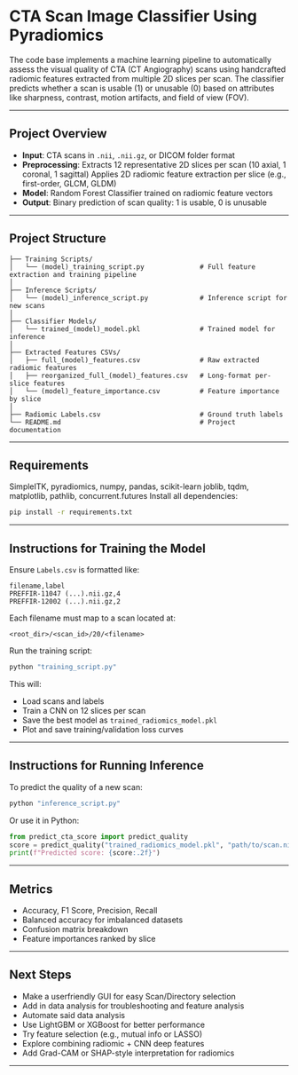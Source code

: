# CTA Scan Image Classifier Using Pyradiomics

 The code base implements a machine learning pipeline to automatically assess the visual quality of CTA (CT Angiography) scans using handcrafted radiomic features extracted from multiple 2D slices per scan. The classifier predicts whether a scan is usable (1) or unusable (0) based on attributes like sharpness, contrast, motion artifacts, and field of view (FOV).

---

## Project Overview

* **Input**: CTA scans in `.nii`, `.nii.gz`, or DICOM folder format
* **Preprocessing**:    Extracts 12 representative 2D slices per scan (10 axial, 1 coronal, 1 sagittal)
                        Applies 2D radiomic feature extraction per slice (e.g., first-order, GLCM, GLDM)
* **Model**: Random Forest Classifier trained on radiomic feature vectors
* **Output**: Binary prediction of scan quality: 1 is usable, 0 is unusable

---

## Project Structure

```
├── Training Scripts/
│   └── (model)_training_script.py              # Full feature extraction and training pipeline
│
├── Inference Scripts/
│   └── (model)_inference_script.py             # Inference script for new scans
│
├── Classifier Models/
│   └── trained_(model)_model.pkl               # Trained model for inference
│
├── Extracted Features CSVs/
│   ├── full_(model)_features.csv               # Raw extracted radiomic features
│   ├── reorganized_full_(model)_features.csv   # Long-format per-slice features
│   └── (model)_feature_importance.csv          # Feature importance by slice
│
├── Radiomic Labels.csv                         # Ground truth labels
└── README.md                                   # Project documentation
```

---

## Requirements

SimpleITK, pyradiomics, numpy, pandas, scikit-learn
joblib, tqdm, matplotlib, pathlib, concurrent.futures
Install all dependencies:

```bash
pip install -r requirements.txt
```

---

## Instructions for Training the Model

Ensure `Labels.csv` is formatted like:

```
filename,label
PREFFIR-11047 (...).nii.gz,4
PREFFIR-12002 (...).nii.gz,2
```

Each filename must map to a scan located at:

```
<root_dir>/<scan_id>/20/<filename>
```

Run the training script:

```bash
python "training_script.py"
```

This will:

* Load scans and labels
* Train a CNN on 12 slices per scan
* Save the best model as `trained_radiomics_model.pkl`
* Plot and save training/validation loss curves

---

## Instructions for Running Inference

To predict the quality of a new scan:

```bash
python "inference_script.py"
```

Or use it in Python:

```python
from predict_cta_score import predict_quality
score = predict_quality("trained_radiomics_model.pkl", "path/to/scan.nii.gz")
print(f"Predicted score: {score:.2f}")
```

---

## Metrics

* Accuracy, F1 Score, Precision, Recall
* Balanced accuracy for imbalanced datasets
* Confusion matrix breakdown
* Feature importances ranked by slice

---

## Next Steps

* Make a userfriendly GUI for easy Scan/Directory selection
* Add in data analysis for troubleshooting and feature analysis
* Automate said data analysis
* Use LightGBM or XGBoost for better performance
* Try feature selection (e.g., mutual info or LASSO)
* Explore combining radiomic + CNN deep features
* Add Grad-CAM or SHAP-style interpretation for radiomics

---

